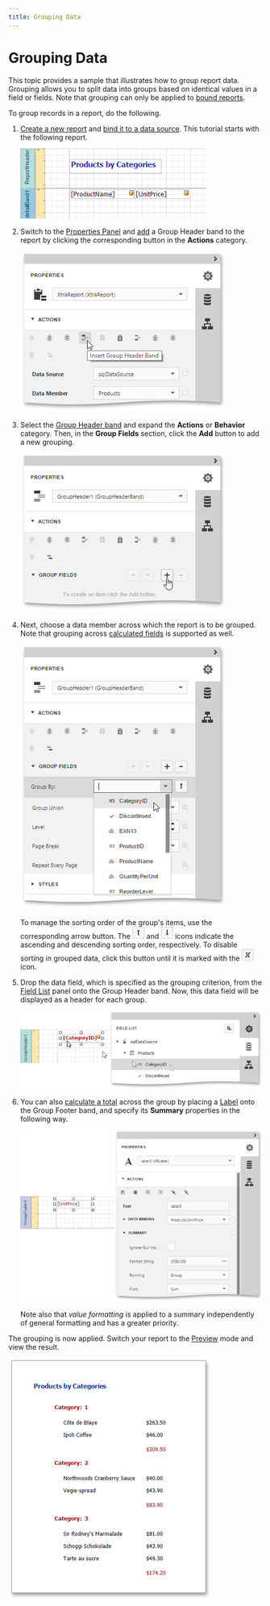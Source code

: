 ```yaml
---
title: Grouping Data
---
```

# Grouping Data
This topic provides a sample that illustrates how to group report data. Grouping allows you to split data into groups based on identical values in a field or fields. Note that grouping can only be applied to [bound reports](../../../../../interface-elements-for-web/articles/report-designer/creating-reports/providing-data/bind-a-report-to-data.md).

To group records in a report, do the following.
1. [Create a new report](../../../../../interface-elements-for-web/articles/report-designer/creating-reports/basic-operations/create-a-new-report.md) and [bind it to a data source](../../../../../interface-elements-for-web/articles/report-designer/creating-reports/providing-data/bind-a-report-to-data.md). This tutorial starts with the following report.
	
	![eud-grouping-data-0](../../../../images/Img119653.png)
2. Switch to the [Properties Panel](../../../../../interface-elements-for-web/articles/report-designer/interface-elements/properties-panel.md) and [add](../../../../../interface-elements-for-web/articles/report-designer/creating-reports/basic-operations/create-report-elements.md) a Group Header band to the report by clicking the corresponding button in the **Actions** category.
	
	![eud-grouping-data-1](../../../../images/Img119654.png)
3. Select the [Group Header band](../../../../../interface-elements-for-web/articles/report-designer/report-elements/report-bands.md) and expand the **Actions** or **Behavior** category. Then, in the **Group Fields** section, click the **Add** button to add a new grouping.
	
	![eud-grouping-data-2](../../../../images/Img119655.png)
4. Next, choose a data member across which the report is to be grouped. Note that grouping across [calculated fields](../../../../../interface-elements-for-web/articles/report-designer/creating-reports/providing-data/calculated-fields.md) is supported as well.
	
	![eud-grouping-data-3](../../../../images/Img119656.png)
	
	To manage the sorting order of the group's items, use the corresponding arrow button. The ![eud-grouping-data-4](../../../../images/Img119657.png) and ![WebRD_SortDiscendingButton](../../../../images/Img125204.png) icons indicate the ascending and descending sorting order, respectively. To disable sorting in grouped data, click this button until it is marked with the ![WebRD_NoSortButton](../../../../images/Img125205.png) icon.
5. Drop the data field, which is specified as the grouping criterion, from the [Field List](../../../../../interface-elements-for-web/articles/report-designer/interface-elements/field-list.md) panel onto the Group Header band. Now, this data field will be displayed as a header for each group.
	
	![eud-grouping-data-5](../../../../images/Img119659.png)
6. You can also [calculate a total](../../../../../interface-elements-for-web/articles/report-designer/creating-reports/shaping-data/calculating-summaries.md) across the group by placing a [Label](../../../../../interface-elements-for-web/articles/report-designer/report-elements/report-controls.md) onto the Group Footer band, and specify its **Summary** properties in the following way.
	
	![eud-grouping-data-6](../../../../images/Img119664.png)
	
	Note also that _value formatting_ is applied to a summary independently of general formatting and has a greater priority.

The grouping is now applied. Switch your report to the [Preview](../../../../../interface-elements-for-web/articles/report-designer/document-preview.md) mode and view the result.

![eud-grouping-data-7](../../../../images/Img119666.png)